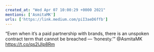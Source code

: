 ```yaml
---
created_at: "Wed Apr 07 10:00:29 +0000 2021"
mentions: ['AsmitaMK']
urls: ['https://link.medium.com/piI3aeD6ffb']
---
```


“Even when it’s a paid partnership with brands, there is an unspoken contract term that cannot be breached — ‘honesty.’” @AsmitaMK https://t.co/qs2lJIp8Rm
